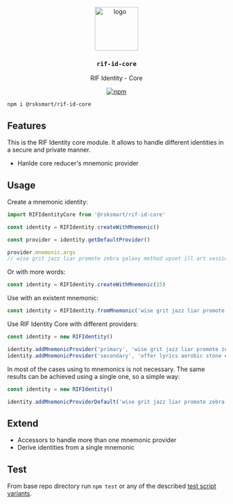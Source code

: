 <p align="middle">
    <img src="https://www.rifos.org/assets/img/logo.svg" alt="logo" height="100" >
</p>
<h3 align="middle"><code>rif-id-core</code></h3>
<p align="middle">
    RIF Identity - Core
</p>
<p align="middle">
    <a href="https://badge.fury.io/js/%40rsksmart%2Frif-id-core">
        <img src="https://badge.fury.io/js/%40rsksmart%2Frif-id-core.svg" alt="npm" />
    </a>
</p>

```
npm i @rsksmart/rif-id-core
```

## Features

This is the RIF Identity core module. It allows to handle different identities in a secure and private manner.

- Hanlde core reducer's mnemonic provider

## Usage

Create a mnemonic identity:

```javascript
import RIFIdentityCore from '@rsksmart/rif-id-core'

const identity = RIFIdentity.createWithMnemonic()

const provider = identity.getDefaultProvider()

provider.mnemonic.args
// wise grit jazz liar promote zebra galaxy method upset ill art session
```

Or with more words:

```javascript
const identity = RIFIdentity.createWithMnemonic(15)
```

Use with an existent mnemonic:

```javascript
const identity = RIFIdentity.fromMnemonic('wise grit jazz liar promote zebra galaxy method upset ill art session')
```

Use RIF Identity Core with different providers:

```javascript
const identity = new RIFIdentity()

identity.addMnemonicProvider('primary', 'wise grit jazz liar promote zebra galaxy method upset ill art session')
identity.addMnemonicProvider('secondary', 'offer lyrics aerobic stone excuse nephew village real monster kick knee truly')
```

In most of the cases using to mnemonics is not necessary. The same results can be achieved using a single one, so a simple way:


```javascript
const identity = new RIFIdentity()

identity.addMnemonicProviderDefault('wise grit jazz liar promote zebra galaxy method upset ill art session')
```

## Extend

- Accessors to handle more than one mnemonic provider
- Derive identities from a single mnemonic

## Test

From base repo directory run `npm test` or any of the described [test script variants](../../README#test).
